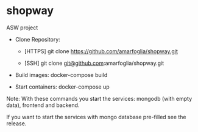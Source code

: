 # shopway
ASW project

+ Clone Repository:
  - [HTTPS]
      git clone https://github.com/amarfoglia/shopway.git

  - [SSH]
      git clone git@github.com:amarfoglia/shopway.git

+ Build images:
    docker-compose build
  
+ Start containers:
    docker-compose up
    
Note:
With these commands you start the services: mongodb (with empty data), frontend and backend.

If you want to start the services with mongo database pre-filled see the release.

